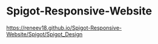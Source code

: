 # Spigot-Responsive-Website
https://reneev18.github.io/Spigot-Responsive-Website/Spigot/Spigot_Design
